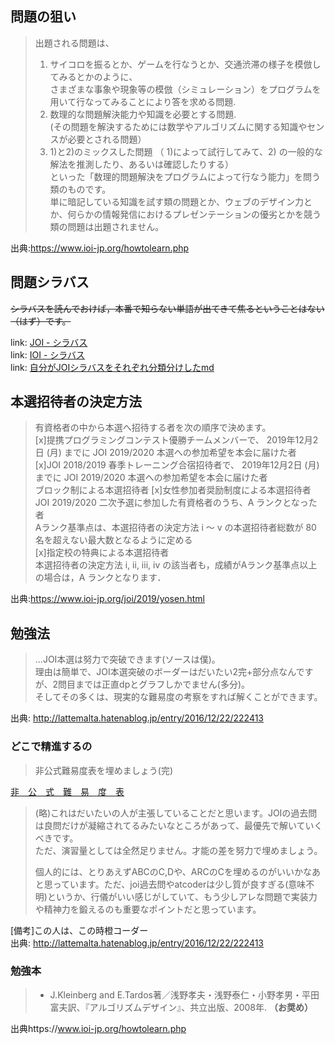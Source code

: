 ## 問題の狙い

> 出題される問題は、
> 1) サイコロを振るとか、ゲームを行なうとか、交通渋滞の様子を模倣してみるとかのように、  
>   さまざまな事象や現象等の模倣（シミュレーション）をプログラムを用いて行なってみることにより答を求める問題.
> 2) 数理的な問題解決能力や知識を必要とする問題.  
>   (その問題を解決するためには数学やアルゴリズムに関する知識やセンスが必要とされる問題）
> 3) 1)と2)のミックスした問題
>  （ 1)によって試行してみて、2) の一般的な解法を推測したり、あるいは確認したりする）  
> といった「数理的問題解決をプログラムによって行なう能力」を問う類のものです。  
> 単に暗記している知識を試す類の問題とか、ウェブのデザイン力とか、何らかの情報発信におけるプレゼンテーションの優劣とかを競う類の問題は出題されません。      

出典:https://www.ioi-jp.org/howtolearn.php

## 問題シラバス

~~シラバスを読んでおけば，本番で知らない単語が出てきて焦るということはない（はず）です。~~

link: [JOI - シラバス](https://www.ioi-jp.org/ioi/ioi-syllabus_jp.pdf)    
link: [IOI - シラバス](https://people.ksp.sk/~misof/ioi-syllabus/ioi-syllabus-2017.pdf)    
link: [自分がJOIシラバスをそれぞれ分類分けしたmd](https://github.com/real-github/competitive_programming/tree/master/JOI/Syllabus)
   
## 本選招待者の決定方法

> 有資格者の中から本選へ招待する者を次の順序で決めます。   
> [x]提携プログラミングコンテスト優勝チームメンバーで、 2019年12月2日 (月) までに JOI 2019/2020 本選への参加希望を本会に届けた者    
> [x]JOI 2018/2019 春季トレーニング合宿招待者で、 2019年12月2日 (月) までに JOI 2019/2020 本選への参加希望を本会に届けた者    
> ブロック制による本選招待者
> [x]女性参加者奨励制度による本選招待者   
> JOI 2019/2020 二次予選に参加した有資格者のうち、A ランクとなった者   
> Aランク基準点は、本選招待者の決定方法 i 〜 v の本選招待者総数が 80 名を超えない最大数となるように定める   
> [x]指定校の特典による本選招待者   
> 本選招待者の決定方法 i, ii, iii, iv の該当者も，成績がAランク基準点以上の場合は，A ランクとなります．     

出典:https://www.ioi-jp.org/joi/2019/yosen.html       

## 勉強法
   
> ...JOI本選は努力で突破できます(ソースは僕)。   
> 理由は簡単で、JOI本選突破のボーダーはだいたい2完+部分点なんですが、2問目までは正直dpとグラフしかでません(多分)。   
> そしてその多くは、現実的な難易度の考察をすれば解くことができます。   

出典: http://lattemalta.hatenablog.jp/entry/2016/12/22/222413      


### どこで精進するの   
   
> 非公式難易度表を埋めましょう(完)  

[非　公　式　難　易　度　表](https://joi.goodbaton.com/?aoj_userid=&atcoder_userid=real&year_begin=2007&year_end=2019&rival_aoj_userid=&rival_atcoder_userid=&con_yo=1&con_ho=1&con_sc=1&Batch=1&sort=level&noJudge=1&beta_url=1)



> (略)これはだいたいの人が主張していることだと思います。JOIの過去問は良問だけが凝縮されてるみたいなところがあって、最優先で解いていくべきです。   
> ただ、演習量としては全然足りません。才能の差を努力で埋めましょう。   
>    
> 個人的には、とりあえずABCのC,Dや、ARCのCを埋めるのがいいかなあと思っています。ただ、joi過去問やatcoderは少し質が良すぎる(意味不明)というか、行儀がいい感じがしていて、もう少しアレな問題で実装力や精神力を鍛えるのも重要なポイントだと思っています。   

[備考]この人は、この時橙コーダー   
出典: http://lattemalta.hatenablog.jp/entry/2016/12/22/222413      

### 勉強本   

> * J.Kleinberg and E.Tardos著／浅野孝夫・浅野泰仁・小野孝男・平田富夫訳、『アルゴリズムデザイン』、共立出版、2008年. **（お奨め）**     

出典https://www.ioi-jp.org/howtolearn.php
